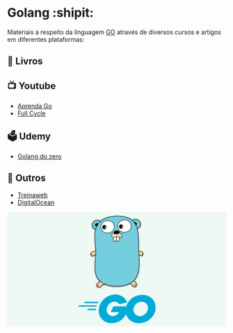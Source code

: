 # Golang :shipit:	

Materiais a respeito da linguagem [GO](https://go.dev/) através de diversos cursos e artigos em diferentes plataformas:

## :book: Livros

## :tv: Youtube

- [Aprenda Go](https://youtube.com/playlist?list=PLCKpcjBB_VlBsxJ9IseNxFllf-UFEXOdg)
- [Full Cycle](https://youtube.com/playlist?list=PL5aY_NrL1rjucQqO21QH8KclsLDYu1BIg&si=p5qoGnhFGAuolcNl)

## :ballot_box: Udemy

- [Golang do zero](https://www.udemy.com/share/103yNu3@cqdGubSUyGSbKPGSCxk9cnZ2vWnu4BKV6wSXUJqCINQOZ0cz5CPaKmy4BtFJ4cIY/)

## :page_facing_up: Outros

- [Treinaweb](https://www.treinaweb.com.br/blog/posts?q=golang)
- [DigitalOcean](https://www.digitalocean.com/community/tutorials?q=%5Bgo%5D&hits_per_page=12)

![](https://github.com/leandrobeandrade/golang/blob/main/go.png)

